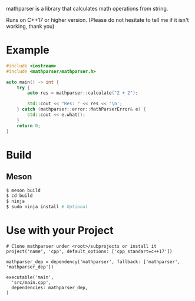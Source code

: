 mathparser is a library that calculates math operations from string.

Runs on C++17 or higher version. (Please do not hesitate to tell me if it isn't working, thank you)  

# Example

```cpp
#include <iostream>
#include <mathparser/mathparser.h>

auto main() -> int {
    try {
        auto res = mathparser::calculate("2 + 2");

        std::cout << "Res: " << res << '\n';
    } catch (mathparser::error::MathParserError& e) {
        std::cout << e.what();
    }
    return 0;
}
```

# Build

## Meson
```bash
$ meson build
$ cd build
$ ninja
$ sudo ninja install # Optional
```

# Use with your Project

```meson
# Clone mathparser under <root>/subprojects or install it
project('name', 'cpp', default_options: ['cpp_standart=c++17'])

mathparser_dep = dependency('mathparser', fallback: ['mathparser', 'mathparser_dep'])

executable('main', 
  'src/main.cpp',
  dependencies: mathparser_dep,
)

